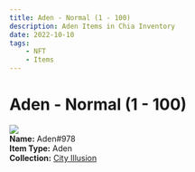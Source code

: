 ```yaml
---
title: Aden - Normal (1 - 100)
description: Aden Items in Chia Inventory
date: 2022-10-10
tags:
    - NFT
    - Items
---
```


# Aden - Normal (1 - 100)
<div class="item_thumbnail">
<img loading="lazy" src="https://taupciu2wmr5smsr3ptvsoxwezdyq7j6rk2ffbnwnoh2bb5rcq.arweave.net/mCjxIpqzI9ky_UdvnWTr2JkeIfT6KtFKFtmuPoIexFE"><br/>
<div><strong>Name:</strong> Aden#978</div>
<div><strong>Item Type:</strong> Aden</div>
<div><strong>Collection:</strong> <a href="https://www.spacescan.io/xch/nft/collection/col1lend2dcn558km4wcwta4xnkfv3xpcmlp9kyt0m909emvfxechlyqdl5ndg">City Illusion</a></div>
</div>

